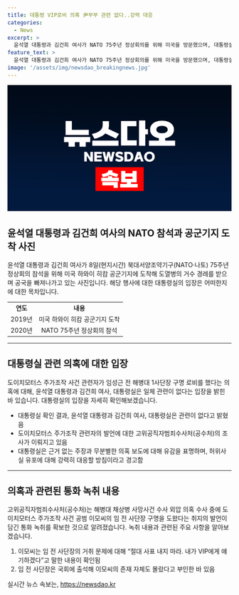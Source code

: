 ```yaml
---
title: 대통령 VIP로비 의혹 尹부부 관련 없다..강력 대응
categories:
  - News
excerpt: >
  윤석열 대통령과 김건희 여사가 NATO 75주년 정상회의를 위해 미국을 방문했으며, 대통령실은 이들이 주가조작 관련자에 대한 로비 의혹과 관련이 없다고 명확히 밝혔다. 특히, 고위공직자범죄수사처는 이모씨가 임 전 사단장 구명의 거취를 도와주겠다는 발언을 확인한 상황이다. 대통령실은 이에 대해 근거 없는 주장과 허위사실 유포에 강력히 대응할 것이라고 경고했다.
feature_text: >
  윤석열 대통령과 김건희 여사가 NATO 75주년 정상회의를 위해 미국을 방문했으며, 대통령실은 이들이 주가조작 관련자에 대한 로비 의혹과 관련이 없다고 명확히 밝혔다. 특히, 고위공직자범죄수사처는 이모씨가 임 전 사단장 구명의 거취를 도와주겠다는 발언을 확인한 상황이다. 대통령실은 이에 대해 근거 없는 주장과 허위사실 유포에 강력히 대응할 것이라고 경고했다.
image: '/assets/img/newsdao_breakingnews.jpg'
---
```


<p><img src="/assets/img/newsdao_breakingnews.jpg" alt="cryptoinkorea 속보" /></p>

<h2 data-ke-size="size26">윤석열 대통령과 김건희 여사의 NATO 참석과 공군기지 도착 사진</h2>

<p data-ke-size="size16">윤석열 대통령과 김건희 여사가 8일(현지시간) 북대서양조약기구(NATO·나토) 75주년 정상회의 참석을 위해 미국 하와이 히캄 공군기지에 도착해 도열병의 거수 경례를 받으며 공국을 빠져나가고 있는 사진입니다. 해당 행사에 대한 대통령실의 입장은 어떠한지에 대한 목차입니다.</p>

<table>
  <tr>
    <td style="text-align: center; height: 17px;"><b>연도</b></td>
    <td style="text-align: center; height: 17px;"><b>내용</b></td>
  </r>
  <tr>
    <td style="text-align: center;">2019년</td>
    <td style="text-align: center;">미국 하와이 히캄 공군기지 도착</td>
  </tr>
  <tr>
    <td style="text-align: center;">2020년</td>
    <td style="text-align: center;">NATO 75주년 정상회의 참석</td>
  </tr>
</table>

<hr>

<h2 data-ke-size="size26">대통령실 관련 의혹에 대한 입장</h2>

<p data-ke-size="size16">도이치모터스 주가조작 사건 관련자가 임성근 전 해병대 1사단장 구명 로비를 했다는 의혹에 대해, 윤석열 대통령과 김건희 여사, 대통령실은 일체 관련이 없다는 입장을 밝힌 바 있습니다. 대통령실의 입장을 자세히 확인해보겠습니다.</p>

<ul>
  <li>대통령실 확인 결과, 윤석열 대통령과 김건희 여사, 대통령실은 관련이 없다고 밝혔음</li>
  <li>도이치모터스 주가조작 관련자의 발언에 대한 고위공직자범죄수사처(공수처)의 조사가 이뤄지고 있음</li>
  <li>대통령실은 근거 없는 주장과 무분별한 의혹 보도에 대해 유감을 표명하며, 허위사실 유포에 대해 강력히 대응할 방침이라고 경고함</li>
</ul>

<hr>

<h2 data-ke-size="size26">의혹과 관련된 통화 녹취 내용</h2>

<p data-ke-size="size16">고위공직자범죄수사처(공수처)는 해병대 채상병 사망사건 수사 외압 의혹 수사 중에 도이치모터스 주가조작 사건 공범 이모씨의 임 전 사단장 구명을 도왔다는 취지의 발언이 담긴 통화 녹취를 확보한 것으로 알려졌습니다. 녹취 내용과 관련된 주요 사항을 알아보겠습니다.</p>

<ol>
  <li>이모씨는 임 전 사단장의 거취 문제에 대해 “절대 사표 내지 마라. 내가 VIP에게 얘기하겠다”고 말한 내용이 확인됨</li>
  <li>임 전 사단장은 국회에 출석해 이모씨의 존재 자체도 몰랐다고 부인한 바 있음</li>
</ol>
실시간 뉴스 속보는, <a href="https://newsdao.kr" rel="dofollow">https://newsdao.kr</a>


